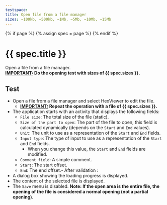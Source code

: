 ```yaml
---
testspace:
title: Open file from a file manager
sizes: ~100kb, ~500kb, ~1Mb, ~5Mb, ~10Mb, ~15Mb
---
```


{% if page %} {% assign spec = page %} {% endif %}

# {{ spec.title }}
Open a file from a file manager.\
**<ins>IMPORTANT:</ins> Do the opening test with sizes of {{ spec.sizes }}.**

## Test
- Open a file from a file manager and select HexViewer to edit the file.
   - **<ins>IMPORTANT:</ins> Repeat the operation with a file of {{ spec.sizes }}.**
- The application starts with an activity that displays the following fields:
   - `File size`: The total size of the file (static).
   - `Size of the part to open`: The part of the file to open, this field is calculated dynamically (depends on the `Start` and `End` values).
   - `Unit`: The unit to use as a representation of the `Start` and `End` fields.
   - `Input type`: The type of input to use as a representation of the `Start` and `End` fields.
      - When you change this value, the `Start` and `End` fields are modified.
   - `Comment field`: A simple comment.
   - `Start`: The start offset.
   - `End`: The end offset.- After validation :
- A dialog box showing the loading progress is displayed.
- The content of the selected file is displayed.
- The `Save` menu is disabled.
**Note: If the open area is the entire file, the opening of the file is considered a normal opening (not a partial opening).**
